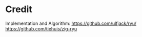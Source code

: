 # Credit
Implementation and Algorithm:
https://github.com/ulfjack/ryu/
https://github.com/tiehuis/zig-ryu